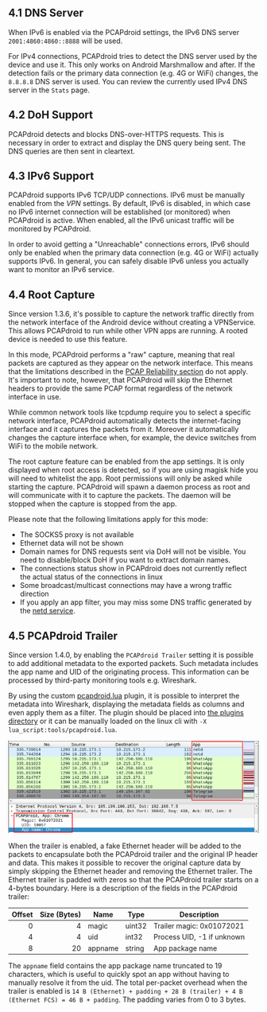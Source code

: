
## 4.1 DNS Server

When IPv6 is enabled via the PCAPdroid settings, the IPv6 DNS server `2001:4860:4860::8888` will be used.

For IPv4 connections, PCAPdroid tries to detect the DNS server used by the device and use it. This only works on Android Marshmallow and after.
If the detection fails or the primary data connection (e.g. 4G or WiFi) changes, the `8.8.8.8` DNS server is used. You can review the currently used IPv4
DNS server in the `Stats` page.

## 4.2 DoH Support

PCAPdroid detects and blocks DNS-over-HTTPS requests. This is necessary in order to extract and display the DNS query being sent. The DNS queries are then sent in
cleartext.

## 4.3 IPv6 Support

PCAPdroid supports IPv6 TCP/UDP connections. IPv6 must be manually enabled from the *VPN* settings.
By default, IPv6 is disabled, in which case no IPv6 internet connection will be established (or monitored) when PCAPdroid is active.
When enabled, all the IPv6 unicast traffic will be monitored by PCAPdroid.

In order to avoid getting a "Unreachable" connections errors, IPv6 should only be enabled when the primary data connection (e.g. 4G or WiFi) actually supports IPv6.
In general, you can safely disable IPv6 unless you actually want to monitor an IPv6 service.

## 4.4 Root Capture

Since version 1.3.6, it's possible to capture the network traffic directly from the network interface of the Android device without creating a VPNService. This allows PCAPdroid to run while other VPN apps are running. A rooted device is needed to use this feature.

In this mode, PCAPdroid performs a "raw" capture, meaning that real packets are captured as they appear on the network interface. This means that the limitations described in the [PCAP Reliability section](https://emanuele-f.github.io/PCAPdroid/quick_start#14-pcap-reliability) do not apply. It's important to note, however, that PCAPdroid will skip the Ethernet headers to provide the same PCAP format regardless of the network interface in use.

While common network tools like tcpdump require you to select a specific network interface, PCAPdroid automatically detects the internet-facing interface and it captures the packets from it. Moreover it automatically changes the capture interface when, for example, the device switches from WiFi to the mobile network.

The root capture feature can be enabled from the app settings. It is only displayed when root access is detected, so if you are using magisk hide you will need to whitelist the app. Root permissions will only be asked while starting the capture. PCAPdroid will spawn a daemon process as root and will communicate with it to capture the packets. The daemon will be stopped when the capture is stopped from the app.

Please note that the following limitations apply for this mode:

- The SOCKS5 proxy is not available
- Ethernet data will not be shown
- Domain names for DNS requests sent via DoH will not be visible. You need to disable/block DoH if you want to extract domain names.
- The connections status show in PCAPdroid does not currently reflect the actual status of the connections in linux
- Some broadcast/multicast connections may have a wrong traffic direction
- If you apply an app filter, you may miss some DNS traffic generated by the [netd service](https://github.com/emanuele-f/PCAPdroid#what-is-the-netd-app).

## 4.5 PCAPdroid Trailer

Since version 1.4.0, by enabling the `PCAPdroid Trailer` setting it is possible to add additional metadata to the exported packets. Such metadata includes the app name and UID of the originating process. This information can be processed by third-party monitoring tools e.g. Wireshark.

By using the custom [pcapdroid.lua](https://github.com/emanuele-f/PCAPdroid/blob/master/tools/pcapdroid.lua) plugin, it is possible to interpret the metadata into Wireshark, displaying the metadata fields as columns and even apply them as a filter. The plugin should be placed into [the plugins directory](https://www.wireshark.org/docs/wsug_html_chunked/ChPluginFolders.html) or it can be manually loaded on the linux cli with `-X lua_script:tools/pcapdroid.lua`.

<p align="center">
<img src="./images/trailer_wireshark.png" width="600" />
</p>

When the trailer is enabled, a fake Ethernet header will be added to the packets to encapsulate both the PCAPdroid trailer and the original IP header and data. This makes it possible to recover the original capture data by simply skipping the Ethernet header and removing the Ethernet trailer. The Ethernet trailer is padded with zeros so that the PCAPdroid trailer starts on a 4-bytes boundary. Here is a description of the fields in the PCAPdroid trailer:

| Offset | Size (Bytes) | Name    | Type   | Description                |
|-------:|-------------:|---------|--------|----------------------------|
|      0 |            4 | magic   | uint32 | Trailer magic: 0x01072021  |
|      4 |            4 | uid     | int32  | Process UID, -1 if unknown |
|      8 |           20 | appname | string | App package name           |

The `appname` field contains the app package name truncated to 19 characters, which is useful to quickly spot an app without having to manually resolve it from the uid. The total per-packet overhead when the trailer is enabled is `14 B (Ethernet) + padding + 28 B (trailer) + 4 B (Ethernet FCS) = 46 B + padding`. The padding varies from 0 to 3 bytes.
